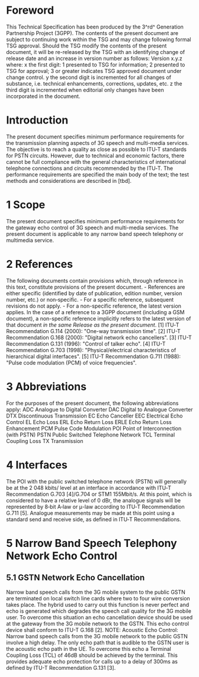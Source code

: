 # Foreword
This Technical Specification has been produced by the 3^rd^ Generation
Partnership Project (3GPP).
The contents of the present document are subject to continuing work within the
TSG and may change following formal TSG approval. Should the TSG modify the
contents of the present document, it will be re-released by the TSG with an
identifying change of release date and an increase in version number as
follows:
Version x.y.z
where:
x the first digit:
1 presented to TSG for information;
2 presented to TSG for approval;
3 or greater indicates TSG approved document under change control.
y the second digit is incremented for all changes of substance, i.e. technical
enhancements, corrections, updates, etc.
z the third digit is incremented when editorial only changes have been
incorporated in the document.
# Introduction
The present document specifies minimum performance requirements for the
transmission planning aspects of 3G speech and multi-media services.
The objective is to reach a quality as close as possible to ITU‑T standards
for PSTN circuits. However, due to technical and economic factors, there
cannot be full compliance with the general characteristics of international
telephone connections and circuits recommended by the ITU‑T.
The performance requirements are specified the main body of the text; the test
methods and considerations are described in [tbd].
# 1 Scope
The present document specifies minimum performance requirements for the
gateway echo control of 3G speech and multi-media services. The present
document is applicable to any narrow band speech telephony or multimedia
service.
# 2 References
The following documents contain provisions which, through reference in this
text, constitute provisions of the present document.
\- References are either specific (identified by date of publication, edition
number, version number, etc.) or non‑specific.
\- For a specific reference, subsequent revisions do not apply.
\- For a non-specific reference, the latest version applies. In the case of a
reference to a 3GPP document (including a GSM document), a non-specific
reference implicitly refers to the latest version of that document _in the
same Release as the present document_.
[1] ITU‑T Recommendation G.114 (2000): \"One-way transmission time\".
[2] ITU-T Recommendation G.168 (2000): \"Digital network echo cancellers\".
[3] ITU-T Recommendation G.131 (1996): \"Control of talker echo\".
[4] ITU-T Recommendation G.703 (1998): \"Physical/electrical characteristics
of hierarchical digital interfaces\".
[5] ITU-T Recommendation G.711 (1988): \"Pulse code modulation (PCM) of voice
frequencies\".
# 3 Abbreviations
For the purposes of the present document, the following abbreviations apply:
ADC Analogue to Digital Converter
DAC Digital to Analogue Converter
DTX Discontinuous Transmission
EC Echo Canceller
EEC Electrical Echo Control
EL Echo Loss
ERL Echo Return Loss
ERLE Echo Return Loss Enhancement
PCM Pulse Code Modulation
POI Point of Interconnection (with PSTN)
PSTN Public Switched Telephone Network
TCL Terminal Coupling Loss
TX Transmission
# 4 Interfaces
The POI with the public switched telephone network (PSTN) will generally be at
the 2 048 kbits/ level at an interface in accordance with ITU‑T Recommendation
G.703 [4]/G.704 or STM1 155Mbit/s. At this point, which is considered to have
a relative level of 0 dBr, the analogue signals will be represented by 8‑bit
A‑law or μ-law according to ITU‑T Recommendation G.711 [5]. Analogue
measurements may be made at this point using a standard send and receive side,
as defined in ITU‑T Recommendations.
# 5 Narrow Band Speech Telephony Network Echo Control
## 5.1 GSTN Network Echo Cancellation
Narrow band speech calls from the 3G mobile system to the public GSTN are
terminated on local switch line cards where two to four wire conversion takes
place. The hybrid used to carry out this function is never perfect and echo is
generated which degrades the speech call quality for the 3G mobile user. To
overcome this situation an echo cancellation device should be used at the
gateway from the 3G mobile network to the GSTN. This echo control device shall
conform to ITU-T G.168 [2].
NOTE: Acoustic Echo Control: Narrow band speech calls from the 3G mobile
network to the public GSTN involve a high delay. The only echo path that is
audible to the GSTN user is the acoustic echo path in the UE. To overcome this
echo a Terminal Coupling Loss (TCL) of 46dB should be achieved by the
terminal. This provides adequate echo protection for calls up to a delay of
300ms as defined by ITU-T Recommendation G.131 [3].
#